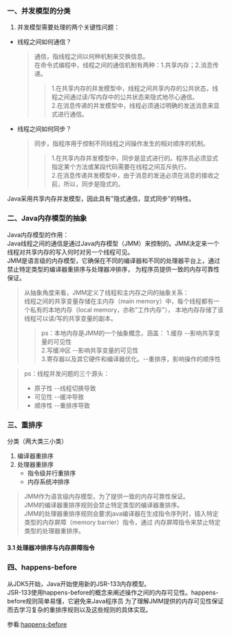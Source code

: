 ### 一、并发模型的分类  
1. 并发模型需要处理的两个关键性问题：
- 线程之间如何通信？  
  > 通信，指线程之间以何种机制来交换信息。  
  > 在命令式编程中，线程之间的通信机制有两种：1.共享内存；2.消息传递。
  >> 1.在共享内存的并发模型中，线程之间共享内存的公共状态，线程之间通过读/写内存中的公共状态来隐式地尽心通信。  
  >> 2.在消息传递的并发模型中，线程必须通过明确的发送消息来显式进行通信。  
  
- 线程之间如何同步？  
  > 同步，指程序用于控制不同线程之间操作发生的相对顺序的机制。  
  >> 1.在共享内存并发模型中，同步是显式进行的。程序员必须显式指定某个方法或某段代码需要在线程之间互斥执行。   
  >> 2.在消息传递并发模型中，由于消息的发送必须在消息的接收之前，所以，同步是隐式的。  

Java采用共享内存并发模型，因此具有"隐式通信，显式同步"的特性。  
### 二、Java内存模型的抽象  
Java内存模型的作用：   
Java线程之间的通信是通过Java内存模型（JMM）来控制的。JMM决定来一个线程对共享内存的写入何时对另一个线程可见。  
JMM是语言级的内存模型，它确保在不同的编译器和不同的处理器平台上，通过禁止特定类型的编译器重排序与处理器冲排序，
为程序员提供一致的内存可靠性保证。  
> 从抽象角度来看，JMM定义了线程和主内存之间的抽象关系：  
> 线程之间的共享变量存储在主内存（main memory）中，每个线程都有一个私有的本地内存（local memory，亦称"工作内存"），
> 本地内存存储了该线程可以读/写的共享变量的副本。
>> ps：本地内存是JMM的一个抽象概念，涵盖：
>> 1.缓存 --影响共享变量的可见性  
>> 2.写缓冲区 --影响共享变量的可见性   
>> 3.寄存器以及其它硬件和编译器优化。--重排序，影响操作的顺序性

> ps：线程并发问题的三个源头：  
> - 原子性     --线程切换导致  
> - 可见性     --缓冲导致  
> - 顺序性     --重排序导致  

### 三、重排序  
分类（两大类三小类）  
1. 编译器重排序  
2. 处理器重排序  
    - 指令级并行重排序  
    - 内存系统冲排序  
    
> JMM作为语言级内存模型，为了提供一致的内存可靠性保证。  
> JMM的编译器重排序规则会禁止特定类型的编译器重排序。  
> JMM的处理器重排序规则会要求java编译器在生成指令序列时，插入特定类型的内存屏障（memory barrier）指令，通过
> 内存屏障指令来禁止特定类型的处理器重排序。  


#### 3.1 处理器冲排序与内存屏障指令  



### 四、happens-before  
从JDK5开始，Java开始使用新的JSR-133内存模型。  
JSR-133使用happens-before的概念来阐述操作之间的内存可见性。happens-before规则简单易懂，它避免来Java程序员
为了理解JMM提供的内存可见性保证而去学习复杂的重排序规则以及这些规则的具体实现。 

参看:[happens-before](2.happens-before与volatile+synchronized+final.md)
   
